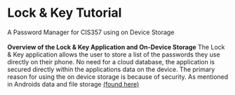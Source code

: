 # Lock & Key Tutorial
A Password Manager for CIS357 using on Device Storage<br><br>
<strong>Overview of the Lock & Key Application and On-Device Storage</strong>
The Lock & Key application allows the user to store a list of the passwords they use directly on their phone. No need for a cloud database, the application is secured directly within the applications data on the device. The primary reason for using the on device storage is because of security. As mentioned in Androids data and file storage <a href="https://developer.android.com/training/data-storage" target="_blank">(found here)</a> 
